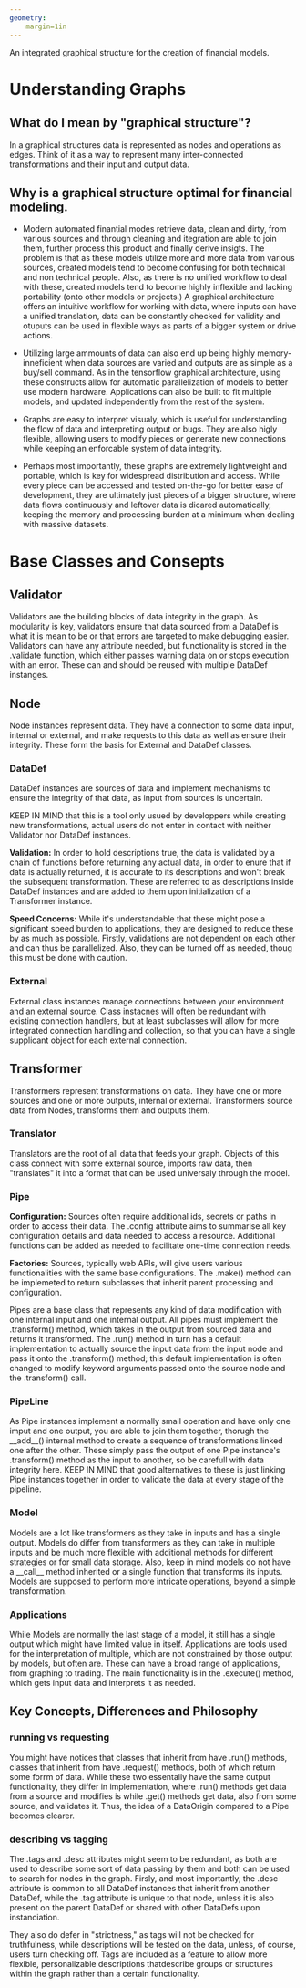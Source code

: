 ```yaml
---
geometry:
    margin=1in
---
```


<title>Dal-I/O</title>

An integrated graphical structure for the creation of financial models.

# Understanding Graphs

## What do I mean by "graphical structure"?
In a graphical structures data is represented as nodes and operations as edges. Think of it as a way to represent many inter-connected transformations and their input and output data.

## Why is a graphical structure optimal for financial modeling.
* Modern automated finantial modes retrieve data, clean and dirty, from various sources and through cleaning and itegration are able to join them, further process this product and finally derive insigts. The problem is that as these models utilize more and more data from various sources, created models tend to become confusing for both technical and non technical people. Also, as there is no unified workflow to deal with these, created models tend to become highly inflexible and lacking portability (onto other models or projects.) A graphical architecture offers an intuitive workflow for working with data, where inputs can have a unified translation, data can be constantly checked for validity and otuputs can be used in flexible ways as parts of a bigger system or drive actions.

* Utilizing large ammounts of data can also end up being highly memory-inneficient when data sources are varied and outputs are as simple as a buy/sell command. As in the tensorflow graphical architecture, using these constructs allow for automatic parallelization of models to better use modern hardware. Applications can also be built to fit multiple models, and updated independently from the rest of the system.

* Graphs are easy to interpret visualy, which is useful for understanding the flow of data and interpreting output or bugs. They are also higly flexible, allowing users to modify pieces or generate new connections while keeping an enforcable system of data integrity.

* Perhaps most importantly, these graphs are extremely lightweight and portable, which is key for widespread distribution and access. While every piece can be accessed and tested on-the-go for better ease of development, they are ultimately just pieces of a bigger structure, where data flows continuously and leftover data is dicared automatically, keeping the memory and processing burden at a minimum when dealing with massive datasets.

# Base Classes and Consepts

## Validator
Validators are the building blocks of data integrity in the graph. As modularity is key, validators ensure that data sourced from a DataDef is what it is mean to be or that errors are targeted to make debugging easier. Validators can have any attribute needed, but functionality is stored in the .validate function, which either passes warning data on or stops execution with an error. These can and should be reused with multiple DataDef instanges.

## Node
Node instances represent data. They have a connection to some data input, internal or external, and make requests to this data as well as ensure their integrity. These form the basis for External and DataDef classes.

### DataDef <Node>
DataDef instances are sources of data and implement mechanisms to ensure the integrity of that data, as input from sources is uncertain.

KEEP IN MIND that this is a tool only usued by developpers while creating new transformations, actual users do not enter in contact with neither Validator nor DataDef instances.

**Validation:** In order to hold descriptions true, the data is validated by a chain of <Validator> functions before returning any actual data, in order to enure that if data is actually returned, it is accurate to its descriptions and won't break the subsequent transformation. These are referred to as descriptions inside DataDef instances and are added to them upon initialization of a Transformer instance.

**Speed Concerns:** While it's understandable that these might pose a significant speed burden to applications, they are designed to reduce these by as much as possible. Firstly, validations are not dependent on each other and can thus be parallelized. Also, they can be turned off as needed, thoug this must be done with caution.

### External <Node>
External class instances manage connections between your environment and an external source. Class instacnes will often be redundant with existing connection handlers, but at least subclasses will allow for more integrated connection handling and collection, so that you can have a single supplicant object for each external connection.

## Transformer
Transformers represent transformations on data. They have one or more sources and one or more outputs, internal or external. Transformers source data from Nodes, transforms them and outputs them.

### Translator <Transformer>
Translators are the root of all data that feeds your graph. Objects of this class connect with some external source, imports raw data, then "translates" it into a format that can be used universaly through the model. 
### Pipe <Transformer>

**Configuration:** Sources often require additional ids, secrets or paths in order to access their data. The .config attribute aims to summarise all key configuration details and data needed to access a resource. Additional functions can be added as needed to facilitate one-time connection needs.

**Factories:** Sources, typically web APIs, will give users various functionalities with the same base configurations. The .make() method can be implemeted to return subclasses that inherit parent processing and configuration.

Pipes are a base class that represents any kind of data modification with one internal input and one internal output. All pipes must implement the .transform() method, which takes in the output from sourced data and returns it transformed. The .run() method in turn has a default implementation to actually source the input data from the input node and pass it onto the .transform() method; this default implementation is often changed to modify keyword arguments passed onto the source node and the .transform() call. 

### PipeLine <Pipe>
As Pipe instances implement a normally small operation and have only one imput and one output, you are able to join them together, thorugh the \_\_add\_\_() internal method to create a sequence of transformations linked one after the other. These simply pass the output of one Pipe instance's .transform() method as the input to another, so be carefull with data integrity here. KEEP IN MIND that good alternatives to these is just linking Pipe instances together in order to validate the data at every stage of the pipeline.

### Model <Transformer>
Models are a lot like transformers as they take in inputs and has a single output. Models do differ from transformers as they can take in multiple inputs and be much more flexible with additional methods for different strategies or for small data storage. Also, keep in mind models do not have a \_\_call\_\_ method inherited or a single function that transforms its inputs. Models are supposed to perform more intricate operations, beyond a simple transformation.

### Applications <Model>
While Models are normally the last stage of a model, it still has a single output which might have limited value in itself. Applications are tools used for the interpretation of multiple, which are not constrained by those output by models, but often are. These can have a broad range of applications, from graphing to trading. The main functionality is in the .execute() method, which gets input data and interprets it as needed. 

## Key Concepts, Differences and Philosophy

<!--### Modularity -->

<!--### Data Integrity-->

<!--### Portability-->

### running vs requesting
You might have notices that classes that inherit from <Pipe> have .run() methods, classes that inherit from <Node> have .request() methods, both of which return some forrm of data. While these two essentally have the same output functionality, they differ in implementation, where .run() methods get data from a source and modifies is while .get() methods get data, also from some source, and validates it. Thus, the idea of a DataOrigin compared to a Pipe becomes clearer.

### describing vs tagging
The .tags and .desc attributes might seem to be redundant, as both are used to describe some sort of data passing by them and both can be used to search for nodes in the graph. Firsly, and most importantly, the .desc attribute is common to all DataDef instances that inherit from another DataDef, while the .tag attribute is unique to that node, unless it is also present on the parent DataDef or shared with other DataDefs upon instanciation. 

They also do defer in "strictness," as tags will not be checked for truthfulness, while descriptions will be tested on the data, unless, of course, users turn checking off. Tags are included as a feature to allow more flexible, personalizable descriptions thatdescribe groups or structures within the graph rather than a certain functionality.
